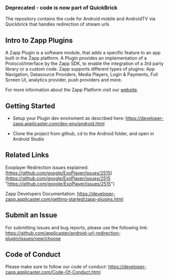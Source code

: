 ### Deprecated - code is now part of QuickBrick
The repository contains the code for Android mobile and AndroidTV via Quickbrick that handles redirection of stream urls

## Intro to Zapp Plugins

A Zapp Plugin is a software module, that adds a specific feature to an app built in the Zapp platform. A Plugin provides an implementation of a Protocol/Interface by the Zapp SDK, to enable the integration of a 3rd party library or a custom code.
Zapp supports different types of plugins: App Navigation, Datasource Providers, Media Players, Login & Payments, Full Screen UI, analytics provider, push providers and more.

For more information about the Zapp Platform visit our [website](http://www.applicaster.com).


## Getting Started

* Setup your Plugin dev enviroment as described here: https://developer-zapp.applicaster.com/dev-env/android.html

* Clone the project from github, cd to the Android folder, and open in Android Studio


## Related Links

Exoplayer Redirection issues explained: 
[https://github.com/google/ExoPlayer/issues/2515](https://github.com/google/ExoPlayer/issues/2515 "https://github.com/google/ExoPlayer/issues/2515")

Zapp Developers Documentation:
https://developer-zapp.applicaster.com/getting-started/zapp-plugins.html


## Submit an Issue

For submitting issues and bug reports, please use the following link: 
https://github.com/applicaster/android-url-redirection-plugin/issues/new/choose


## Code of Conduct

Please make sure to follow our code of conduct:
https://developer-zapp.applicaster.com/Code-Of-Conduct.html
